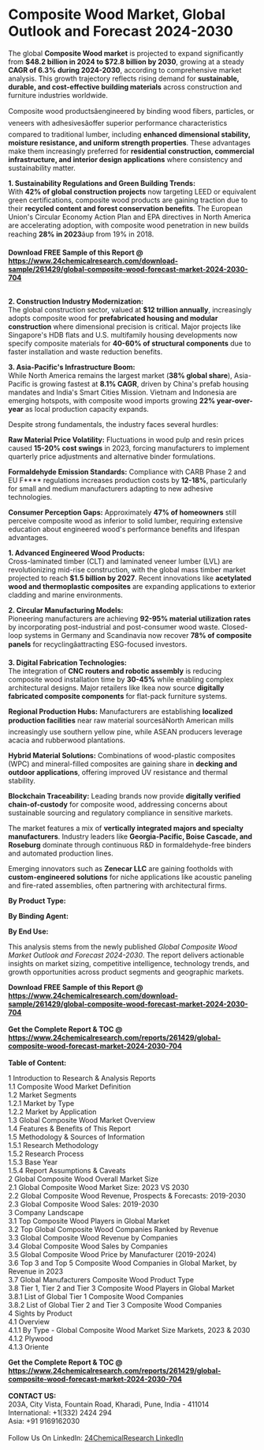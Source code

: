 <h1>Composite Wood Market, Global Outlook and Forecast 2024-2030</h1><p>The global <strong>Composite Wood market</strong> is projected to expand significantly from <strong>$48.2 billion in 2024 to $72.8 billion by 2030</strong>, growing at a steady <strong>CAGR of 6.3% during 2024-2030</strong>, according to comprehensive market analysis. This growth trajectory reflects rising demand for <strong>sustainable, durable, and cost-effective building materials</strong> across construction and furniture industries worldwide.</p><p>Composite wood productsâengineered by binding wood fibers, particles, or veneers with adhesivesâoffer superior performance characteristics compared to traditional lumber, including <strong>enhanced dimensional stability, moisture resistance, and uniform strength properties</strong>. These advantages make them increasingly preferred for <strong>residential construction, commercial infrastructure, and interior design applications</strong> where consistency and sustainability matter.</p><p><strong>1. Sustainability Regulations and Green Building Trends:</strong><br>
With <strong>42% of global construction projects</strong> now targeting LEED or equivalent green certifications, composite wood products are gaining traction due to their <strong>recycled content and forest conservation benefits</strong>. The European Union's Circular Economy Action Plan and EPA directives in North America are accelerating adoption, with composite wood penetration in new builds reaching <strong>28% in 2023</strong>âup from 19% in 2018.</p><div><b>Download FREE Sample of this Report @ 
            <a href="https://www.24chemicalresearch.com/download-sample/261429/global-composite-wood-forecast-market-2024-2030-704">
            https://www.24chemicalresearch.com/download-sample/261429/global-composite-wood-forecast-market-2024-2030-704</a></b></div><br><p><strong>2. Construction Industry Modernization:</strong><br>
The global construction sector, valued at <strong>$12 trillion annually</strong>, increasingly adopts composite wood for <strong>prefabricated housing and modular construction</strong> where dimensional precision is critical. Major projects like Singapore's HDB flats and U.S. multifamily housing developments now specify composite materials for <strong>40-60% of structural components</strong> due to faster installation and waste reduction benefits.</p><p><strong>3. Asia-Pacific's Infrastructure Boom:</strong><br>
While North America remains the largest market (<strong>38% global share</strong>), Asia-Pacific is growing fastest at <strong>8.1% CAGR</strong>, driven by China's prefab housing mandates and India's Smart Cities Mission. Vietnam and Indonesia are emerging hotspots, with composite wood imports growing <strong>22% year-over-year</strong> as local production capacity expands.</p><p>Despite strong fundamentals, the industry faces several hurdles:</p><p><strong>Raw Material Price Volatility:</strong> Fluctuations in wood pulp and resin prices caused <strong>15-20% cost swings</strong> in 2023, forcing manufacturers to implement quarterly price adjustments and alternative binder formulations.</p><p><strong>Formaldehyde Emission Standards:</strong> Compliance with CARB Phase 2 and EU F**** regulations increases production costs by <strong>12-18%</strong>, particularly for small and medium manufacturers adapting to new adhesive technologies.</p><p><strong>Consumer Perception Gaps:</strong> Approximately <strong>47% of homeowners</strong> still perceive composite wood as inferior to solid lumber, requiring extensive education about engineered wood's performance benefits and lifespan advantages.</p><p><strong>1. Advanced Engineered Wood Products:</strong><br>
Cross-laminated timber (CLT) and laminated veneer lumber (LVL) are revolutionizing mid-rise construction, with the global mass timber market projected to reach <strong>$1.5 billion by 2027</strong>. Recent innovations like <strong>acetylated wood and thermoplastic composites</strong> are expanding applications to exterior cladding and marine environments.</p><p><strong>2. Circular Manufacturing Models:</strong><br>
Pioneering manufacturers are achieving <strong>92-95% material utilization rates</strong> by incorporating post-industrial and post-consumer wood waste. Closed-loop systems in Germany and Scandinavia now recover <strong>78% of composite panels</strong> for recyclingâattracting ESG-focused investors.</p><p><strong>3. Digital Fabrication Technologies:</strong><br>
The integration of <strong>CNC routers and robotic assembly</strong> is reducing composite wood installation time by <strong>30-45%</strong> while enabling complex architectural designs. Major retailers like Ikea now source <strong>digitally fabricated composite components</strong> for flat-pack furniture systems.</p><p><strong>Regional Production Hubs:</strong> Manufacturers are establishing <strong>localized production facilities</strong> near raw material sourcesâNorth American mills increasingly use southern yellow pine, while ASEAN producers leverage acacia and rubberwood plantations.</p><p><strong>Hybrid Material Solutions:</strong> Combinations of wood-plastic composites (WPC) and mineral-filled composites are gaining share in <strong>decking and outdoor applications</strong>, offering improved UV resistance and thermal stability.</p><p><strong>Blockchain Traceability:</strong> Leading brands now provide <strong>digitally verified chain-of-custody</strong> for composite wood, addressing concerns about sustainable sourcing and regulatory compliance in sensitive markets.</p><p>The market features a mix of <strong>vertically integrated majors and specialty manufacturers</strong>. Industry leaders like <strong>Georgia-Pacific, Boise Cascade, and Roseburg</strong> dominate through continuous R&amp;D in formaldehyde-free binders and automated production lines.</p><p>Emerging innovators such as <strong>Zenecar LLC</strong> are gaining footholds with <strong>custom-engineered solutions</strong> for niche applications like acoustic paneling and fire-rated assemblies, often partnering with architectural firms.</p><p><strong>By Product Type:</strong></p><p><strong>By Binding Agent:</strong></p><p><strong>By End Use:</strong></p><p>This analysis stems from the newly published <em>Global Composite Wood Market Outlook and Forecast 2024-2030</em>. The report delivers actionable insights on market sizing, competitive intelligence, technology trends, and growth opportunities across product segments and geographic markets.</p><p>

</p><div><b>Download FREE Sample of this Report @ 
            <a href="https://www.24chemicalresearch.com/download-sample/261429/global-composite-wood-forecast-market-2024-2030-704">
            https://www.24chemicalresearch.com/download-sample/261429/global-composite-wood-forecast-market-2024-2030-704</a></b></div><br><div><b>Get the Complete Report & TOC @ 
            <a href="https://www.24chemicalresearch.com/reports/261429/global-composite-wood-forecast-market-2024-2030-704">
            https://www.24chemicalresearch.com/reports/261429/global-composite-wood-forecast-market-2024-2030-704</a></b></div><br>
            <b>Table of Content:</b><p>1 Introduction to Research & Analysis Reports<br />
    1.1 Composite Wood Market Definition<br />
    1.2 Market Segments<br />
        1.2.1 Market by Type<br />
        1.2.2 Market by Application<br />
    1.3 Global Composite Wood Market Overview<br />
    1.4 Features & Benefits of This Report<br />
    1.5 Methodology & Sources of Information<br />
        1.5.1 Research Methodology<br />
        1.5.2 Research Process<br />
        1.5.3 Base Year<br />
        1.5.4 Report Assumptions & Caveats<br />
2 Global Composite Wood Overall Market Size<br />
    2.1 Global Composite Wood Market Size: 2023 VS 2030<br />
    2.2 Global Composite Wood Revenue, Prospects & Forecasts: 2019-2030<br />
    2.3 Global Composite Wood Sales: 2019-2030<br />
3 Company Landscape<br />
    3.1 Top Composite Wood Players in Global Market<br />
    3.2 Top Global Composite Wood Companies Ranked by Revenue<br />
    3.3 Global Composite Wood Revenue by Companies<br />
    3.4 Global Composite Wood Sales by Companies<br />
    3.5 Global Composite Wood Price by Manufacturer (2019-2024)<br />
    3.6 Top 3 and Top 5 Composite Wood Companies in Global Market, by Revenue in 2023<br />
    3.7 Global Manufacturers Composite Wood Product Type<br />
    3.8 Tier 1, Tier 2 and Tier 3 Composite Wood Players in Global Market<br />
        3.8.1 List of Global Tier 1 Composite Wood Companies<br />
        3.8.2 List of Global Tier 2 and Tier 3 Composite Wood Companies<br />
4 Sights by Product<br />
    4.1 Overview<br />
        4.1.1 By Type - Global Composite Wood Market Size Markets, 2023 & 2030<br />
        4.1.2 Plywood<br />
        4.1.3 Oriente</p><div><b>Get the Complete Report & TOC @ 
            <a href="https://www.24chemicalresearch.com/reports/261429/global-composite-wood-forecast-market-2024-2030-704">
            https://www.24chemicalresearch.com/reports/261429/global-composite-wood-forecast-market-2024-2030-704</a></b></div><br><b>CONTACT US:</b><br>
            203A, City Vista, Fountain Road, Kharadi, Pune, India - 411014<br>
            International: +1(332) 2424 294<br>
            Asia: +91 9169162030 <br><br>
            Follow Us On LinkedIn: <a href="https://www.linkedin.com/company/24chemicalresearch/">24ChemicalResearch LinkedIn</a>